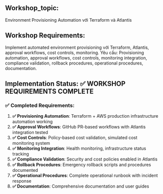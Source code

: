 ## Workshop_topic:

Environment Provisioning Automation với Terraform và Atlantis

## Workshop Requirements:

Implement automated environment provisioning với Terraform, Atlantis, approval workflows, cost controls, monitoring. Yêu cầu: Provisioning automation, approval workflows, cost controls, monitoring integration, compliance validation, rollback procedures, operational procedures, documentation.

## Implementation Status: ✅ WORKSHOP REQUIREMENTS COMPLETE

### ✅ Completed Requirements:

1. **✅ Provisioning Automation**: Terraform + AWS production infrastructure automation working
2. **✅ Approval Workflows**: GitHub PR-based workflows with Atlantis integration tested
3. **✅ Cost Controls**: Policy-based cost validation, simulated cost monitoring system
4. **✅ Monitoring Integration**: Health monitoring, infrastructure status tracking
5. **✅ Compliance Validation**: Security and cost policies enabled in Atlantis
6. **✅ Rollback Procedures**: Emergency rollback scripts and procedures documented
7. **✅ Operational Procedures**: Complete operational runbook with incident response
8. **✅ Documentation**: Comprehensive documentation and user guides

